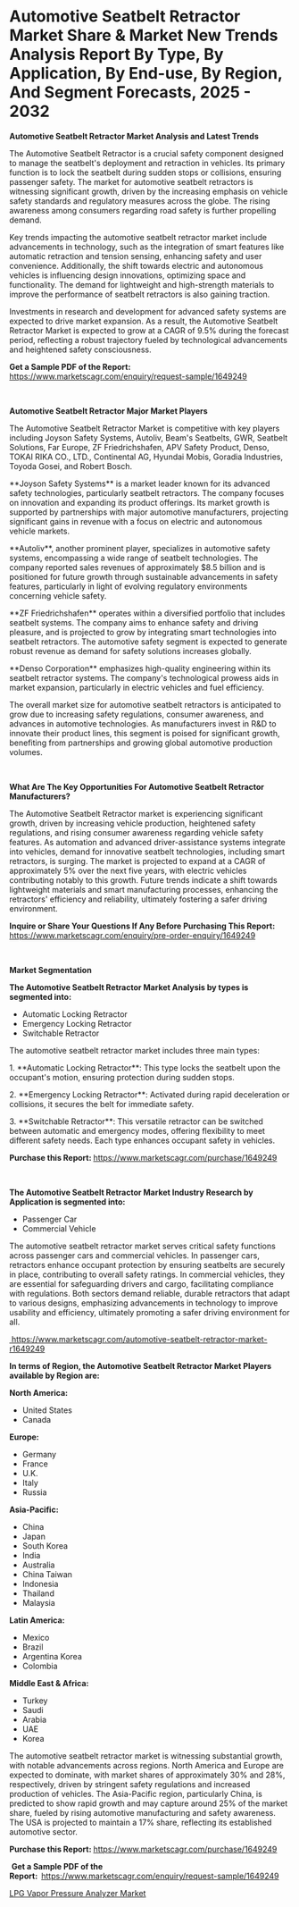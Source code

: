<p><h1>Automotive Seatbelt Retractor Market Share & Market New Trends Analysis Report By Type, By Application, By End-use, By Region, And Segment Forecasts, 2025 - 2032</h1></p><p><strong>Automotive Seatbelt Retractor Market Analysis and Latest Trends</strong></p>
<p><p>The Automotive Seatbelt Retractor is a crucial safety component designed to manage the seatbelt's deployment and retraction in vehicles. Its primary function is to lock the seatbelt during sudden stops or collisions, ensuring passenger safety. The market for automotive seatbelt retractors is witnessing significant growth, driven by the increasing emphasis on vehicle safety standards and regulatory measures across the globe. The rising awareness among consumers regarding road safety is further propelling demand.</p><p>Key trends impacting the automotive seatbelt retractor market include advancements in technology, such as the integration of smart features like automatic retraction and tension sensing, enhancing safety and user convenience. Additionally, the shift towards electric and autonomous vehicles is influencing design innovations, optimizing space and functionality. The demand for lightweight and high-strength materials to improve the performance of seatbelt retractors is also gaining traction.</p><p>Investments in research and development for advanced safety systems are expected to drive market expansion. As a result, the Automotive Seatbelt Retractor Market is expected to grow at a CAGR of 9.5% during the forecast period, reflecting a robust trajectory fueled by technological advancements and heightened safety consciousness.</p></p>
<p><strong>Get a Sample PDF of the Report:&nbsp;</strong> <a href="https://www.marketscagr.com/enquiry/request-sample/1649249?utm_campaign=3534&utm_medium=2&utm_source=Github&utm_content=ia&utm_term=26032025&utm_id=automotive-seatbelt-retractor">https://www.marketscagr.com/enquiry/request-sample/1649249</a></p>
<p>&nbsp;</p>
<p><strong>Automotive Seatbelt Retractor Major Market Players</strong></p>
<p><p>The Automotive Seatbelt Retractor Market is competitive with key players including Joyson Safety Systems, Autoliv, Beam's Seatbelts, GWR, Seatbelt Solutions, Far Europe, ZF Friedrichshafen, APV Safety Product, Denso, TOKAI RIKA CO., LTD., Continental AG, Hyundai Mobis, Goradia Industries, Toyoda Gosei, and Robert Bosch. </p><p>**Joyson Safety Systems** is a market leader known for its advanced safety technologies, particularly seatbelt retractors. The company focuses on innovation and expanding its product offerings. Its market growth is supported by partnerships with major automotive manufacturers, projecting significant gains in revenue with a focus on electric and autonomous vehicle markets.</p><p>**Autoliv**, another prominent player, specializes in automotive safety systems, encompassing a wide range of seatbelt technologies. The company reported sales revenues of approximately $8.5 billion and is positioned for future growth through sustainable advancements in safety features, particularly in light of evolving regulatory environments concerning vehicle safety.</p><p>**ZF Friedrichshafen** operates within a diversified portfolio that includes seatbelt systems. The company aims to enhance safety and driving pleasure, and is projected to grow by integrating smart technologies into seatbelt retractors. The automotive safety segment is expected to generate robust revenue as demand for safety solutions increases globally.</p><p>**Denso Corporation** emphasizes high-quality engineering within its seatbelt retractor systems. The company's technological prowess aids in market expansion, particularly in electric vehicles and fuel efficiency.</p><p>The overall market size for automotive seatbelt retractors is anticipated to grow due to increasing safety regulations, consumer awareness, and advances in automotive technologies. As manufacturers invest in R&D to innovate their product lines, this segment is poised for significant growth, benefiting from partnerships and growing global automotive production volumes.</p></p>
<p>&nbsp;</p>
<p><strong>What Are The Key Opportunities For Automotive Seatbelt Retractor Manufacturers?</strong></p>
<p><p>The Automotive Seatbelt Retractor market is experiencing significant growth, driven by increasing vehicle production, heightened safety regulations, and rising consumer awareness regarding vehicle safety features. As automation and advanced driver-assistance systems integrate into vehicles, demand for innovative seatbelt technologies, including smart retractors, is surging. The market is projected to expand at a CAGR of approximately 5% over the next five years, with electric vehicles contributing notably to this growth. Future trends indicate a shift towards lightweight materials and smart manufacturing processes, enhancing the retractors' efficiency and reliability, ultimately fostering a safer driving environment.</p></p>
<p><strong>Inquire or Share Your Questions If Any Before Purchasing This Report:</strong> <a href="https://www.marketscagr.com/enquiry/pre-order-enquiry/1649249?utm_campaign=3534&utm_medium=2&utm_source=Github&utm_content=ia&utm_term=26032025&utm_id=automotive-seatbelt-retractor">https://www.marketscagr.com/enquiry/pre-order-enquiry/1649249</a></p>
<p>&nbsp;</p>
<p><strong>Market Segmentation</strong></p>
<p><strong>The Automotive Seatbelt Retractor Market Analysis by types is segmented into:</strong></p>
<p><ul><li>Automatic Locking Retractor</li><li>Emergency Locking Retractor</li><li>Switchable Retractor</li></ul></p>
<p><p>The automotive seatbelt retractor market includes three main types: </p><p>1. **Automatic Locking Retractor**: This type locks the seatbelt upon the occupant's motion, ensuring protection during sudden stops. </p><p>2. **Emergency Locking Retractor**: Activated during rapid deceleration or collisions, it secures the belt for immediate safety.</p><p>3. **Switchable Retractor**: This versatile retractor can be switched between automatic and emergency modes, offering flexibility to meet different safety needs. Each type enhances occupant safety in vehicles.</p></p>
<p><strong>Purchase this Report:&nbsp;</strong><a href="https://www.marketscagr.com/purchase/1649249?utm_campaign=3534&utm_medium=2&utm_source=Github&utm_content=ia&utm_term=26032025&utm_id=automotive-seatbelt-retractor">https://www.marketscagr.com/purchase/1649249</a></p>
<p>&nbsp;</p>
<p><strong>The Automotive Seatbelt Retractor Market Industry Research by Application is segmented into:</strong></p>
<p><ul><li>Passenger Car</li><li>Commercial Vehicle</li></ul></p>
<p><p>The automotive seatbelt retractor market serves critical safety functions across passenger cars and commercial vehicles. In passenger cars, retractors enhance occupant protection by ensuring seatbelts are securely in place, contributing to overall safety ratings. In commercial vehicles, they are essential for safeguarding drivers and cargo, facilitating compliance with regulations. Both sectors demand reliable, durable retractors that adapt to various designs, emphasizing advancements in technology to improve usability and efficiency, ultimately promoting a safer driving environment for all.</p></p>
<p><a href="https://www.marketscagr.com/automotive-seatbelt-retractor-market-r1649249?utm_campaign=3534&utm_medium=2&utm_source=Github&utm_content=ia&utm_term=26032025&utm_id=automotive-seatbelt-retractor">&nbsp;https://www.marketscagr.com/automotive-seatbelt-retractor-market-r1649249</a></p>
<p><strong>In terms of Region, the Automotive Seatbelt Retractor Market Players available by Region are:</strong></p>
<p>
    <p> <strong> North America: </strong>
        <ul>
            <li>United States</li>
            <li>Canada</li>
        </ul>
        </p> 
    <p> <strong> Europe: </strong>
        <ul>
            <li>Germany</li>
            <li>France</li>
            <li>U.K.</li>
            <li>Italy</li>
            <li>Russia</li>
        </ul>
        </p> 
    <p> <strong> Asia-Pacific: </strong>
        <ul>
            <li>China</li>
            <li>Japan</li>
            <li>South Korea</li>
            <li>India</li>
            <li>Australia</li>
            <li>China Taiwan</li>
            <li>Indonesia</li>
            <li>Thailand</li>
            <li>Malaysia</li>
        </ul>
        </p> 
    <p> <strong> Latin America: </strong>
        <ul>
            <li>Mexico</li>
            <li>Brazil</li>
            <li>Argentina Korea</li>
            <li>Colombia</li>
        </ul>
        </p> 
    <p> <strong> Middle East & Africa: </strong>
        <ul>
            <li>Turkey</li>
            <li>Saudi</li>
            <li>Arabia</li>
            <li>UAE</li>
            <li>Korea</li>
        </ul>
    </p>
    </p>
<p><p>The automotive seatbelt retractor market is witnessing substantial growth, with notable advancements across regions. North America and Europe are expected to dominate, with market shares of approximately 30% and 28%, respectively, driven by stringent safety regulations and increased production of vehicles. The Asia-Pacific region, particularly China, is predicted to show rapid growth and may capture around 25% of the market share, fueled by rising automotive manufacturing and safety awareness. The USA is projected to maintain a 17% share, reflecting its established automotive sector.</p></p>
<p><strong>Purchase this Report: </strong><a href="https://www.marketscagr.com/purchase/1649249?utm_campaign=3534&utm_medium=2&utm_source=Github&utm_content=ia&utm_term=26032025&utm_id=automotive-seatbelt-retractor">https://www.marketscagr.com/purchase/1649249</a></p>
<p>&nbsp;<strong>Get a Sample PDF of the Report:&nbsp;&nbsp;</strong><a href="https://www.marketscagr.com/enquiry/request-sample/1649249?utm_campaign=3534&utm_medium=2&utm_source=Github&utm_content=ia&utm_term=26032025&utm_id=automotive-seatbelt-retractor">https://www.marketscagr.com/enquiry/request-sample/1649249</a></p>
<p><strong></strong></p>
<p><p><a href="https://github.com/siertnamba7u/Market-Research-Report-List-1/blob/main/lpg-vapor-pressure-analyzer-market.md?utm_campaign=3534&utm_medium=2&utm_source=Github&utm_content=ia&utm_term=26032025&utm_id=automotive-seatbelt-retractor">LPG Vapor Pressure Analyzer Market</a></p></p>